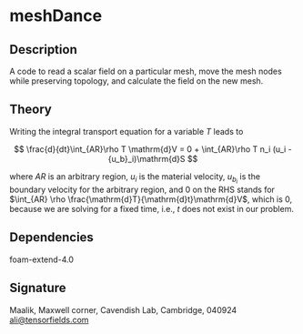 # meshDance

## Description
A code to read a scalar field on a particular mesh, move the mesh nodes while preserving topology, and calculate the field on the new mesh.

## Theory
Writing the integral transport equation for a variable $T$ leads to

$$
\frac{d}{dt}\int_{AR}\rho T \mathrm{d}V = 0 + \int_{AR}\rho T n_i (u_i - {u_b}_i)\mathrm{d}S
$$

where $AR$ is an arbitrary region, $u_i$ is the material velocity, ${u_{b_i}}$ is the boundary velocity for the arbitrary region, and $0$ on the RHS stands for
$\int_{AR} \rho \frac{\mathrm{d}T}{\mathrm{d}t}\mathrm{d}V$, which is $0$, because we are solving for a fixed time, i.e., $t$ does not exist in our problem.

## Dependencies
foam-extend-4.0

## Signature
Maalik, Maxwell corner, Cavendish Lab, Cambridge, 040924  
ali@tensorfields.com
